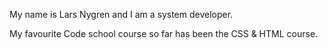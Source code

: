 My name is Lars Nygren and I am a system developer.

My favourite Code school course so far has been the CSS & HTML course.